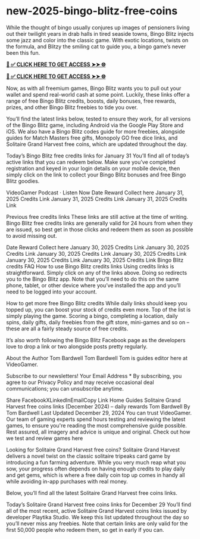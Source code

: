 # new-2025-bingo-blitz-free-coins
While the thought of bingo usually conjures up images of pensioners living out their twilight years in drab halls in tired seaside towns, Bingo Blitz injects some jazz and color into the classic game. With exotic locations, twists on the formula, and Blitzy the smiling cat to guide you, a bingo game’s never been this fun.


**[📌 ✅ CLICK HERE TO GET ACCESS ➤➤ 🌐](https://newmegadeals.xyz/Bingo-blits/)**




**[📌 ✅ CLICK HERE TO GET ACCESS ➤➤ 🌐](https://newmegadeals.xyz/Bingo-blits/)**



Now, as with all freemium games, Bingo Blitz wants you to pull out your wallet and spend real-world cash at some point. Luckily, these links offer a range of free Bingo Blitz credits, boosts, daily bonuses, free rewards, prizes, and other Bingo Blitz freebies to tide you over.

You’ll find the latest links below, tested to ensure they work, for all versions of the Bingo Blitz game, including Android via the Google Play Store and iOS. We also have a Bingo Blitz codes guide for more freebies, alongside guides for Match Masters free gifts, Monopoly GO free dice links, and Solitaire Grand Harvest free coins, which are updated throughout the day.

Today’s Bingo Blitz free credits links for January 31
You’ll find all of today’s active links that you can redeem below. Make sure you’ve completed registration and keyed in your login details on your mobile device, then simply click on the link to collect your Bingo Blitz bonuses and free Bingo Blitz goodies.


VideoGamer Podcast · Listen Now
Date	Reward	Collect here
January 31, 2025	Credits	Link
January 31, 2025	Credits	Link
January 31, 2025	Credits	Link

Previous free credits links
These links are still active at the time of writing. Bingo Blitz free credits links are generally valid for 24 hours from when they are issued, so best get in those clicks and redeem them as soon as possible to avoid missing out.

Date	Reward	Collect here
January 30, 2025	Credits	Link
January 30, 2025	Credits	Link
January 30, 2025	Credits	Link
January 30, 2025	Credits	Link
January 30, 2025	Credits	Link
January 30, 2025	Credits	Link
Bingo Blitz credits FAQ
How to use Bingo Blitz credits links
Using credits links is straightforward. Simply click on any of the links above. Doing so redirects you to the Bingo Blitz app. Note that you’ll need to do this on the same phone, tablet, or other device where you’ve installed the app and you’ll need to be logged into your account.


How to get more free Bingo Blitz credits
While daily links should keep you topped up, you can boost your stock of credits even more. Top of the list is simply playing the game. Scoring a bingo, completing a location, daily spins, daily gifts, daily freebies from the gift store, mini-games and so on – these are all a fairly steady source of free credits.

It’s also worth following the Bingo Blitz Facebook page as the developers love to drop a link or two alongside posts pretty regularly.

About the Author
Tom Bardwell
Tom Bardwell
Tom is guides editor here at VideoGamer.

Subscribe to our newsletters!
Your Email Address *
By subscribing, you agree to our Privacy Policy and may receive occasional deal communications; you can unsubscribe anytime.


Share
FacebookXLinkedInEmailCopy Link
Home
Guides
Solitaire Grand Harvest free coins links (December 2024) – daily rewards
Tom Bardwell
By Tom Bardwell
Last Updated
December 29, 2024
You can trust VideoGamer. Our team of gaming experts spend hours testing and reviewing the latest games, to ensure you're reading the most comprehensive guide possible. Rest assured, all imagery and advice is unique and original. Check out how we test and review games here

Looking for Solitaire Grand Harvest free coins? Solitaire Grand Harvest delivers a novel twist on the classic solitaire tripeaks card game by introducing a fun farming adventure. While you very much reap what you sow, your progress often depends on having enough credits to play daily and get gems, which is where a free daily coin top up comes in handy all while avoiding in-app purchases with real money.

Below, you’ll find all the latest Solitaire Grand Harvest free coins links.

Today’s Solitaire Grand Harvest free coins links for December 29
You’ll find all of the most recent, active Solitaire Grand Harvest coins links issued by developer Playtika Studio. We keep this list updated throughout the day so you’ll never miss any freebies. Note that certain links are only valid for the first 50,000 people who redeem them, so get in early if you can.

